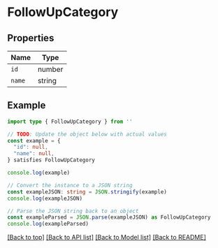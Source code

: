 
# FollowUpCategory


## Properties

Name | Type
------------ | -------------
`id` | number
`name` | string

## Example

```typescript
import type { FollowUpCategory } from ''

// TODO: Update the object below with actual values
const example = {
  "id": null,
  "name": null,
} satisfies FollowUpCategory

console.log(example)

// Convert the instance to a JSON string
const exampleJSON: string = JSON.stringify(example)
console.log(exampleJSON)

// Parse the JSON string back to an object
const exampleParsed = JSON.parse(exampleJSON) as FollowUpCategory
console.log(exampleParsed)
```

[[Back to top]](#) [[Back to API list]](../README.md#api-endpoints) [[Back to Model list]](../README.md#models) [[Back to README]](../README.md)


